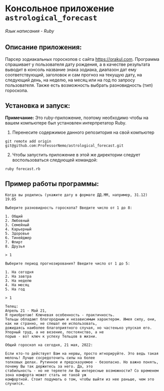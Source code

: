 # Консольное приложение `astrological_forecast`
###### Язык написания - Ruby

## Описание приложения:
Парсер зодиакальных гороскопов с сайта https://orakul.com. Программа спрашивает у пользователя дату рождения, а в качестве результата
выводит в консоль название знака зодиака, диапазон дат ему соответствующий, заголовок и сам прогноз на текущую дату, на следующий день,
на неделю, на месяц или на год по запросу пользователя. Также есть возможность выбрать разновидность (тип) гороскопа.

## Установка и запуск:

**Примечание:** Это ruby-приложение, поэтому необходимо
чтобы на вашем компьютере был установлен интерпретатор Ruby.

1. Перенесите содержимое данного репозитория на свой компьютер
```
git remote add origin git@github.com:ProfessorNemo/astrological_forecast.git
```
2. Чтобы запустить приложение в этой же директории
следует воспользоваться следующей командой:
```
ruby forecast.rb
```

## Пример работы программы:
```
Когда вы родились (укажите дату в формате ДД.ММ, например, 31.12)
19.05

Выберите разновидность гороскопа? Введите число от 1 до 8:

1. Общий
2. Любовный
3. Семейный
4. Карьерный
5. Здоровье
6. Тинейджер
7. Флирт
8. Друзья

> 1

Выберите период прогнозирования? Введите число от 1 до 5:

1. На сегодня
2. На завтра
3. На неделю
4. На месяц
5. На год

> 1

Телец:
Апрель 21 - Май 21,
Я приобретаю! Ключевая особенность - практичность.
Тельцы обладают благородным и независимым характером. Имея силу, они, как ни странно, не спешат ее использовать, 
дожидаясь наиболее благоприятного случая, но частенько упуская его. Упорный труд, а не везение, постоянство, а не 
порыв - вот ключ к успеху Тельцов в жизни.

Общий гороскоп на сегодня, 21 мая, 2022:

Если кто-то действует Вам на нервы, просто игнорируйте. Это ведь такая мелочь! Лучше сосредоточить силы на более 
толковых делах. Рутинное и предсказуемое - безопасно. Но важно понять, почему Вы так держитесь за него. Да, это
стабильность - но не теряете ли Вы интересные возможности? Со временем зона комфорта может стать не такой уж 
комфортной. Стоит подумать о том, чтобы выйти из нее раньше, чем это случится.
```
